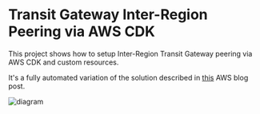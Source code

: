# Transit Gateway Inter-Region Peering via AWS CDK

This project shows how to setup Inter-Region Transit Gateway peering via AWS CDK and custom resources.

It's a fully automated variation of the solution described in [this](https://aws.amazon.com/blogs/networking-and-content-delivery/using-the-aws-cdk-and-aws-transit-gateway-inter-region-peering-to-build-a-global-network/) AWS blog post.

![diagram](https://d2908q01vomqb2.cloudfront.net/5b384ce32d8cdef02bc3a139d4cac0a22bb029e8/2020/05/27/TGW_peering_CDK_diagram.png)

